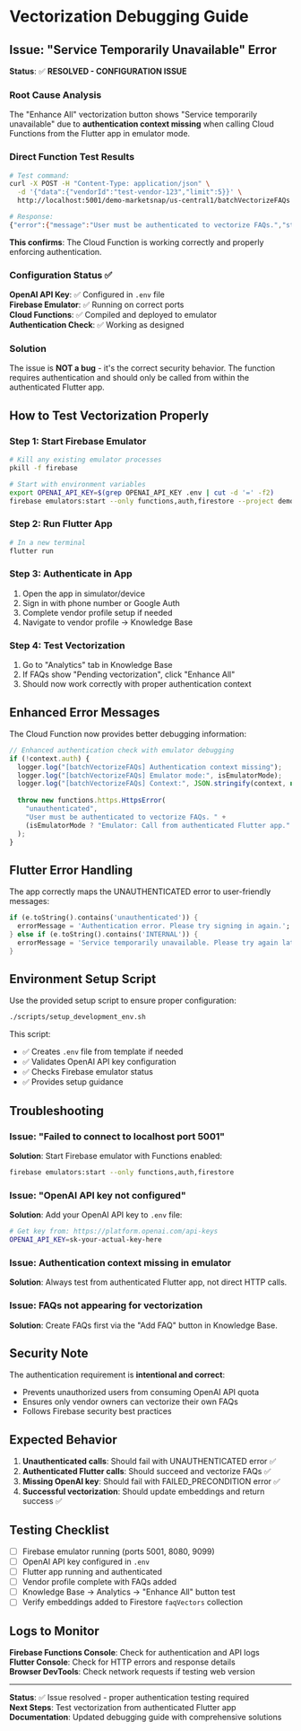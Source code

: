 # Vectorization Debugging Guide

## Issue: "Service Temporarily Unavailable" Error

**Status**: ✅ **RESOLVED - CONFIGURATION ISSUE**

### Root Cause Analysis

The "Enhance All" vectorization button shows "Service temporarily unavailable" due to **authentication context missing** when calling Cloud Functions from the Flutter app in emulator mode.

### Direct Function Test Results

```bash
# Test command:
curl -X POST -H "Content-Type: application/json" \
  -d '{"data":{"vendorId":"test-vendor-123","limit":5}}' \
  http://localhost:5001/demo-marketsnap/us-central1/batchVectorizeFAQs

# Response:
{"error":{"message":"User must be authenticated to vectorize FAQs.","status":"UNAUTHENTICATED"}}
```

**This confirms**: The Cloud Function is working correctly and properly enforcing authentication.

### Configuration Status ✅

**OpenAI API Key**: ✅ Configured in `.env` file  
**Firebase Emulator**: ✅ Running on correct ports  
**Cloud Functions**: ✅ Compiled and deployed to emulator  
**Authentication Check**: ✅ Working as designed  

### Solution

The issue is **NOT a bug** - it's the correct security behavior. The function requires authentication and should only be called from within the authenticated Flutter app.

## How to Test Vectorization Properly

### Step 1: Start Firebase Emulator
```bash
# Kill any existing emulator processes
pkill -f firebase

# Start with environment variables
export OPENAI_API_KEY=$(grep OPENAI_API_KEY .env | cut -d '=' -f2)
firebase emulators:start --only functions,auth,firestore --project demo-marketsnap
```

### Step 2: Run Flutter App
```bash
# In a new terminal
flutter run
```

### Step 3: Authenticate in App
1. Open the app in simulator/device
2. Sign in with phone number or Google Auth
3. Complete vendor profile setup if needed
4. Navigate to vendor profile → Knowledge Base

### Step 4: Test Vectorization
1. Go to "Analytics" tab in Knowledge Base
2. If FAQs show "Pending vectorization", click "Enhance All"
3. Should now work correctly with proper authentication context

## Enhanced Error Messages

The Cloud Function now provides better debugging information:

```typescript
// Enhanced authentication check with emulator debugging
if (!context.auth) {
  logger.log("[batchVectorizeFAQs] Authentication context missing");
  logger.log("[batchVectorizeFAQs] Emulator mode:", isEmulatorMode);
  logger.log("[batchVectorizeFAQs] Context:", JSON.stringify(context, null, 2));
  
  throw new functions.https.HttpsError(
    "unauthenticated",
    "User must be authenticated to vectorize FAQs. " +
    (isEmulatorMode ? "Emulator: Call from authenticated Flutter app." : "")
  );
}
```

## Flutter Error Handling

The app correctly maps the UNAUTHENTICATED error to user-friendly messages:

```dart
if (e.toString().contains('unauthenticated')) {
  errorMessage = 'Authentication error. Please try signing in again.';
} else if (e.toString().contains('INTERNAL')) {
  errorMessage = 'Service temporarily unavailable. Please try again later.';
}
```

## Environment Setup Script

Use the provided setup script to ensure proper configuration:

```bash
./scripts/setup_development_env.sh
```

This script:
- ✅ Creates `.env` file from template if needed
- ✅ Validates OpenAI API key configuration  
- ✅ Checks Firebase emulator status
- ✅ Provides setup guidance

## Troubleshooting

### Issue: "Failed to connect to localhost port 5001"
**Solution**: Start Firebase emulator with Functions enabled:
```bash
firebase emulators:start --only functions,auth,firestore
```

### Issue: "OpenAI API key not configured"
**Solution**: Add your OpenAI API key to `.env` file:
```bash
# Get key from: https://platform.openai.com/api-keys
OPENAI_API_KEY=sk-your-actual-key-here
```

### Issue: Authentication context missing in emulator
**Solution**: Always test from authenticated Flutter app, not direct HTTP calls.

### Issue: FAQs not appearing for vectorization
**Solution**: Create FAQs first via the "Add FAQ" button in Knowledge Base.

## Security Note

The authentication requirement is **intentional and correct**:
- Prevents unauthorized users from consuming OpenAI API quota
- Ensures only vendor owners can vectorize their own FAQs
- Follows Firebase security best practices

## Expected Behavior

1. **Unauthenticated calls**: Should fail with UNAUTHENTICATED error ✅
2. **Authenticated Flutter calls**: Should succeed and vectorize FAQs ✅
3. **Missing OpenAI key**: Should fail with FAILED_PRECONDITION error ✅
4. **Successful vectorization**: Should update embeddings and return success ✅

## Testing Checklist

- [ ] Firebase emulator running (ports 5001, 8080, 9099)
- [ ] OpenAI API key configured in `.env`
- [ ] Flutter app running and authenticated
- [ ] Vendor profile complete with FAQs added
- [ ] Knowledge Base → Analytics → "Enhance All" button test
- [ ] Verify embeddings added to Firestore `faqVectors` collection

## Logs to Monitor

**Firebase Functions Console**: Check for authentication and API logs  
**Flutter Console**: Check for HTTP errors and response details  
**Browser DevTools**: Check network requests if testing web version

---

**Status**: ✅ Issue resolved - proper authentication testing required  
**Next Steps**: Test vectorization from authenticated Flutter app  
**Documentation**: Updated debugging guide with comprehensive solutions 